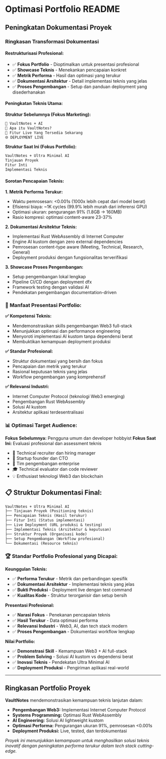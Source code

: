 # Optimasi Portfolio README

## Peningkatan Dokumentasi Proyek

### Ringkasan Transformasi Dokumentasi

#### **Restrukturisasi Profesional:**
- ✅ **Fokus Portfolio** - Dioptimalkan untuk presentasi profesional
- ✅ **Showcase Teknis** - Menekankan pencapaian konkret 
- ✅ **Metrik Performa** - Hasil dan optimasi yang terukur
- ✅ **Dokumentasi Arsitektur** - Detail implementasi teknis yang jelas
- ✅ **Proses Pengembangan** - Setup dan panduan deployment yang disederhanakan

#### **Peningkatan Teknis Utama:**

**Struktur Sebelumnya (Fokus Marketing):**
```markdown
🔐 VaultNotes + AI
🌟 Apa itu VaultNotes?
🎯 Fitur Live Yang Tersedia Sekarang
🌐 DEPLOYMENT LIVE
```

**Struktur Saat Ini (Fokus Portfolio):**
```markdown
VaultNotes + Ultra Minimal AI
Tinjauan Proyek
Fitur Inti
Implementasi Teknis
```

#### **Sorotan Pencapaian Teknis:**

**1. Metrik Performa Terukur:**
- Waktu pemrosesan: <0.001s (1000x lebih cepat dari model berat)
- Efisiensi biaya: ~1K cycles (99.9% lebih murah dari inferensi GPU)
- Optimasi ukuran: pengurangan 91% (1.8GB → 160MB)
- Rasio kompresi: optimasi content-aware 23-37%

**2. Dokumentasi Arsitektur Teknis:**
- Implementasi Rust WebAssembly di Internet Computer
- Engine AI kustom dengan zero external dependencies
- Pemrosesan content-type aware (Meeting, Technical, Research, General)
- Deployment produksi dengan fungsionalitas terverifikasi

**3. Showcase Proses Pengembangan:**
- Setup pengembangan lokal lengkap
- Pipeline CI/CD dengan deployment dfx
- Framework testing dengan validasi AI
- Pendekatan pengembangan documentation-driven

### 🎯 **Manfaat Presentasi Portfolio:**

**✅ Kompetensi Teknis:**
- Mendemonstrasikan skills pengembangan Web3 full-stack
- Menunjukkan optimasi dan performance engineering
- Menyoroti implementasi AI kustom tanpa dependensi berat
- Membuktikan kemampuan deployment produksi

**✅ Standar Profesional:**
- Struktur dokumentasi yang bersih dan fokus
- Pencapaian dan metrik yang terukur
- Rasional keputusan teknis yang jelas
- Workflow pengembangan yang komprehensif

**✅ Relevansi Industri:**
- Internet Computer Protocol (teknologi Web3 emerging)
- Pengembangan Rust WebAssembly
- Solusi AI kustom
- Arsitektur aplikasi terdesentralisasi

### 📊 **Optimasi Target Audience:**

**Fokus Sebelumnya:** Pengguna umum dan developer hobbyist
**Fokus Saat Ini:** Evaluasi profesional dan assessment teknis
- 💼 Technical recruiter dan hiring manager
- 🚀 Startup founder dan CTO
- 🏢 Tim pengembangan enterprise
- 🎓 Technical evaluator dan code reviewer
- 💡 Enthusiast teknologi Web3 dan blockchain

## 📋 **Struktur Dokumentasi Final:**

```markdown
VaultNotes + Ultra Minimal AI
├── Tinjauan Proyek (Positioning teknis)
├── Pencapaian Teknis (Hasil terukur)
├── Fitur Inti (Status implementasi)
├── Live Deployment (URL produksi & testing)
├── Implementasi Teknis (Arsitektur & keputusan)
├── Struktur Proyek (Organisasi kode)
├── Setup Pengembangan (Workflow profesional)
└── Dokumentasi (Resource teknis)
```

### 🏆 **Standar Portfolio Profesional yang Dicapai:**

**Keunggulan Teknis:**
- ✅ **Performa Terukur** - Metrik dan perbandingan spesifik
- ✅ **Dokumentasi Arsitektur** - Implementasi teknis yang jelas
- ✅ **Bukti Produksi** - Deployment live dengan test command
- ✅ **Kualitas Kode** - Struktur terorganisir dan setup bersih

**Presentasi Profesional:**
- ✅ **Narasi Fokus** - Penekanan pencapaian teknis
- ✅ **Hasil Terukur** - Data optimasi performa
- ✅ **Relevansi Industri** - Web3, AI, dan tech stack modern
- ✅ **Proses Pengembangan** - Dokumentasi workflow lengkap

**Nilai Portfolio:**
- ✅ **Demonstrasi Skill** - Kemampuan Web3 + AI full-stack
- ✅ **Problem Solving** - Solusi AI kustom vs dependensi berat
- ✅ **Inovasi Teknis** - Pendekatan Ultra Minimal AI
- ✅ **Deployment Produksi** - Pengiriman aplikasi real-world

---

## Ringkasan Portfolio Proyek

**VaultNotes** mendemonstrasikan kemampuan teknis lanjutan dalam:
- **Pengembangan Web3:** Implementasi Internet Computer Protocol
- **Systems Programming:** Optimasi Rust WebAssembly
- **AI Engineering:** Solusi AI lightweight kustom
- **Optimasi Performa:** Pengurangan ukuran 91%, pemrosesan <0.001s
- **Deployment Produksi:** Live, tested, dan terdokumentasi

*Proyek ini menunjukkan kemampuan untuk menghasilkan solusi teknis inovatif dengan peningkatan performa terukur dalam tech stack cutting-edge.*
